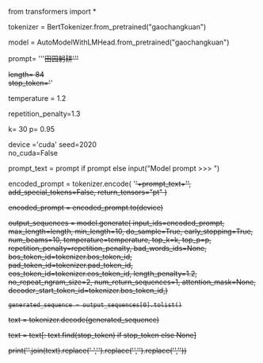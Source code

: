 from transformers import *

tokenizer = BertTokenizer.from_pretrained("gaochangkuan")

model = AutoModelWithLMHead.from_pretrained("gaochangkuan")


prompt= '''<s>田园躬耕'''

length= 84    
stop_token='</s>'        

temperature = 1.2 

repetition_penalty=1.3 

k= 30
p= 0.95

device ='cuda'
seed=2020          
no_cuda=False      

prompt_text = prompt if prompt else input("Model prompt >>> ")

encoded_prompt = tokenizer.encode(
                                  '<s>'+prompt_text+'<sep>',
                                  add_special_tokens=False, 
                                  return_tensors="pt"
                                 )

encoded_prompt = encoded_prompt.to(device)

output_sequences = model.generate(
    input_ids=encoded_prompt,
    max_length=length,
    min_length=10,
    do_sample=True,
    early_stopping=True,
    num_beams=10,
    temperature=temperature,
    top_k=k,
    top_p=p,
    repetition_penalty=repetition_penalty,
    bad_words_ids=None,
    bos_token_id=tokenizer.bos_token_id,
    pad_token_id=tokenizer.pad_token_id,
    eos_token_id=tokenizer.eos_token_id,
    length_penalty=1.2,
    no_repeat_ngram_size=2,
    num_return_sequences=1,
    attention_mask=None,
    decoder_start_token_id=tokenizer.bos_token_id,)


    generated_sequence = output_sequences[0].tolist()
text = tokenizer.decode(generated_sequence)


text = text[: text.find(stop_token) if stop_token else None]

print(''.join(text).replace(' ','').replace('<pad>','').replace('<s>',''))

